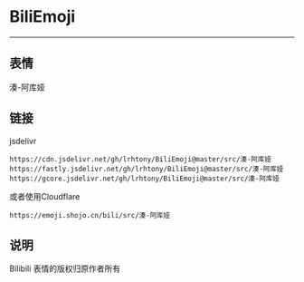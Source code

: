 # BiliEmoji
---
## 表情
湊-阿库娅
## 链接
jsdelivr
```
https://cdn.jsdelivr.net/gh/lrhtony/BiliEmoji@master/src/湊-阿库娅
https://fastly.jsdelivr.net/gh/lrhtony/BiliEmoji@master/src/湊-阿库娅
https://gcore.jsdelivr.net/gh/lrhtony/BiliEmoji@master/src/湊-阿库娅
```
或者使用Cloudflare
```
https://emoji.shojo.cn/bili/src/湊-阿库娅
```
## 说明
Bilibili 表情的版权归原作者所有
